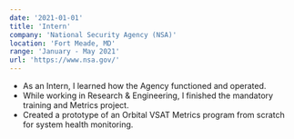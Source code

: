 ```yaml
---
date: '2021-01-01'
title: 'Intern'
company: 'National Security Agency (NSA)'
location: 'Fort Meade, MD'
range: 'January - May 2021'
url: 'https://www.nsa.gov/'
---
```


- As an Intern, I learned how the Agency functioned and operated.
- While working in Research & Engineering, I finished the mandatory training and Metrics project.
- Created a prototype of an Orbital VSAT Metrics program from scratch for system health monitoring.
